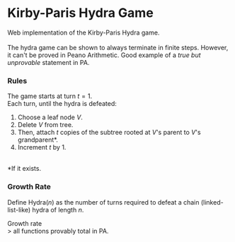 # Kirby-Paris Hydra Game

Web implementation of the Kirby-Paris Hydra game. 
<br><br>
The hydra game can be shown to always terminate in finite steps. However, it can't be proved in Peano Arithmetic. Good example of a *true but unprovable* statement in PA.

### Rules

The game starts at turn $t = 1$.<br>
Each turn, until the hydra is defeated:
1. Choose a leaf node $V$.
2. Delete $V$ from tree.
3. Then, attach $t$ copies of the subtree rooted at $V$'s parent to $V$'s grandparent*.
4. Increment $t$ by $1$.
<BR>
   *If it exists.

### Growth Rate

Define $\text{Hydra}(n)$ as the number of turns required to defeat a chain (linked-list-like) hydra of length $n$.<BR>

Growth rate<BR>
$>$ all functions provably total in PA.






